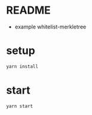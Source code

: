 # README

- example whitelist-merkletree

# setup

```bash
yarn install
```

# start

```bash
yarn start
```
